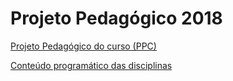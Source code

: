 


Projeto Pedagógico 2018
=======================








[Projeto Pedagógico do curso (PPC)](projeto-pedagogico-2018/ppc-2018.pdf/view.html)


[Conteúdo programático das disciplinas](https://docs.google.com/document/d/1KBvEgPFn3E1TT5LExmCDBXeY-7DjhF9jsfi2nqLALuE/edit)









